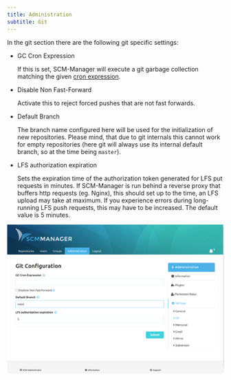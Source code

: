 ```yaml
---
title: Administration
subtitle: Git
---
```

In the git section there are the following git specific settings:

- GC Cron Expression

    If this is set, SCM-Manager will execute a git garbage collection matching the given
    [cron expression](https://en.wikipedia.org/wiki/Cron#CRON_expression).

- Disable Non Fast-Forward

    Activate this to reject forced pushes that are not fast forwards.

- Default Branch

    The branch name configured here will be used for the initialization of new repositories.
    Please mind, that due to git internals this cannot work for empty repositories (here git
    will always use its internal default branch, so at the time being `master`).

- LFS authorization expiration

    Sets the expiration time of the authorization token generated for LFS put requests in minutes.
    If SCM-Manager is run behind a reverse proxy that buffers http requests (eg. Nginx), this
    should set up to the time, an LFS upload may take at maximum. If you experience errors during
    long-running LFS push requests, this may have to be increased. The default value is 5 minutes.

![Administration-Plugins-Installed](assets/administration-settings-git.png)
